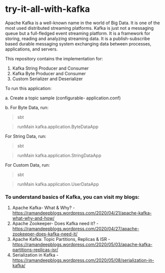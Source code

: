 # try-it-all-with-kafka

Apache Kafka is a well-known name in the world of Big Data. It is one of the most used distributed streaming platforms.
Kafka is just not a messaging queue but a full-fledged event streaming platform. It is a framework for storing, reading and analyzing streaming data. 
It is a publish-subscribe based durable messaging system exchanging data between processes, applications, and servers.


This repository contains the implementation for:
1. Kafka String Producer and Consumer
2. Kafka Byte Producer and Consumer
3. Custom Serializer and Deserializer

To run this application:

a. Create a topic sample (configurable- application.conf)

b. For Byte Data, run:
> sbt 

> runMain kafka.application.ByteDataApp

For String Data, run:
> sbt

> runMain kafka.application.StringDataApp

For Custom Data, run:
> sbt

> runMain kafka.application.UserDataApp


### To understand basics of Kafka, you can visit my blogs:
1. Apache Kafka- What & Why? - https://ramandeepblogs.wordpress.com/2020/04/21/apache-kafka-what-why-and-how/
2. Apache Zookeeper- Does Kafka need it? - https://ramandeepblogs.wordpress.com/2020/04/27/apache-zookeeper-does-kafka-need-it/
3. Apache Kafka: Topic Partitions, Replicas & ISR - https://ramandeepblogs.wordpress.com/2020/05/03/apache-kafka-partitions-replicas-isr/
4. Serialization in Kafka - https://ramandeepblogs.wordpress.com/2020/05/08/serialization-in-kafka/

